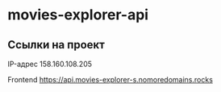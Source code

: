 # movies-explorer-api

## Ссылки на проект

IP-адрес 158.160.108.205

Frontend https://api.movies-explorer-s.nomoredomains.rocks
